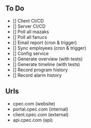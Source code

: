 ## To Do

- [] Client CI/CD
- [] Server CI/CD
- [] Poll all mazaks
- [] Poll all fanucs
- [] Email report (cron & trigger)
- [] Sync employees (cron & trigger)
- [] Config service
- [] Generate overview (with tests)
- [] Generate timeline (with tests)
- [] Record program history
- [] Record alarm history

## Urls

- cpec.com (website)
- portal.cpec.com (internal)
- client.cpec.com (external)
- api.cpec.com (api)
